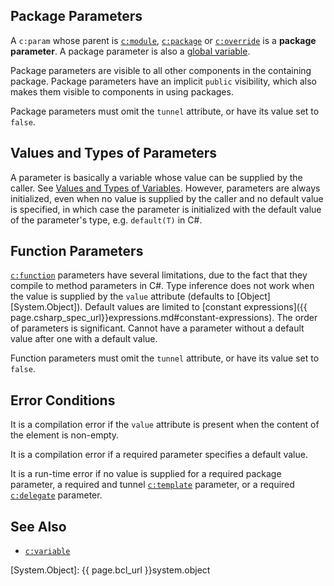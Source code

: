 ## Package Parameters

A `c:param` whose parent is [`c:module`](module.html), [`c:package`](package.html) or [`c:override`](override.html) is a **package parameter**. A package parameter is also a [global variable](variable.html#global-and-local-variables).

Package parameters are visible to all other components in the containing package. Package parameters have an implicit `public` visibility, which also makes them visible to components in using packages.

Package parameters must omit the `tunnel` attribute, or have its value set to `false`.

## Values and Types of Parameters

A parameter is basically a variable whose value can be supplied by the caller. See [Values and Types of Variables](variable.html#values-and-types-of-variables). However, parameters are always initialized, even when no value is supplied by the caller and no default value is specified, in which case the parameter is initialized with the default value of the parameter's type, e.g. `default(T)` in C#.

## Function Parameters

[`c:function`](function.html) parameters have several limitations, due to the fact that they compile to method parameters in C#. Type inference does not work when the value is supplied by the `value` attribute (defaults to [Object][System.Object]). Default values are limited to [constant expressions]({{ page.csharp_spec_url}}expressions.md#constant-expressions). The order of parameters is significant. Cannot have a parameter without a default value after one with a default value.

Function parameters must omit the `tunnel` attribute, or have its value set to `false`.

## Error Conditions

It is a compilation error if the `value` attribute is present when the content of the element is non-empty.

It is a compilation error if a required parameter specifies a default value.

It is a run-time error if no value is supplied for a required package parameter, a required and tunnel [`c:template`](template.html) parameter, or a required [`c:delegate`](delegate.html) parameter.

## See Also

- [`c:variable`](variable.html)

[System.Object]: {{ page.bcl_url }}system.object
